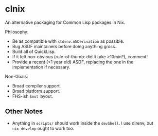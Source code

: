 # clnix

An alternative packaging for Common Lisp packages in Nix.

Philosophy:

- Be as compatible with `stdenv.mkDerivation` as possible.
- Bug ASDF maintainers before doing anything gross.
- Build all of QuickLisp.
- If it felt non-obvious (rule-of-thumb: did it take >10min?), comment!
- Provide a recent (<1 year old) ASDF, replacing the one in the implementation if necessary.

Non-Goals:

- Broad compiler support.
- Broad platform support.
- FHS-ish `$out` layout.

## Other Notes

- Anything in `scripts/` should work inside the `devShell`.
  I use direnv, but `nix develop` ought to work too.
